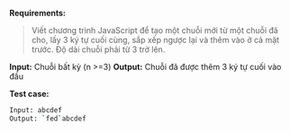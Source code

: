 **Requirements:**
> Viết chương trình JavaScript để tạo một chuỗi mới từ một chuỗi đã cho, lấy 3 ký tự cuối cùng, sắp xếp ngược lại và thêm vào ở cả mặt trước. Độ dài chuỗi phải từ 3 trở lên.

**Input:** Chuỗi bất kỳ (n >=3)
**Output:** Chuỗi đã được thêm 3 ký tự cuối vào đầu

**Test case:**

```bash
Input: abcdef
Output: `fed`abcdef
```
